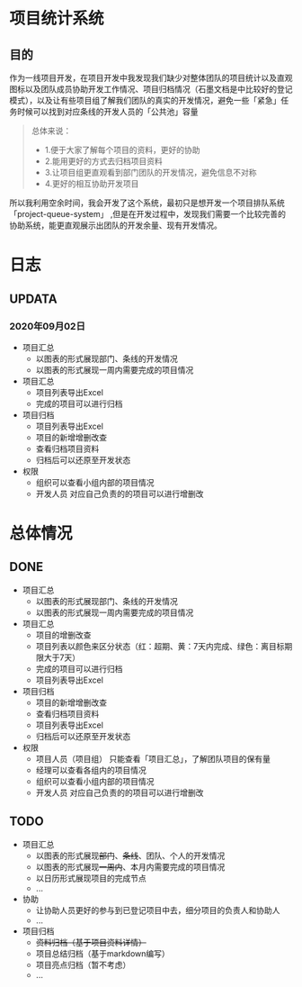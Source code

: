# 项目统计系统

## 目的

作为一线项目开发，在项目开发中我发现我们缺少对整体团队的项目统计以及直观图标以及团队成员协助开发工作情况、项目归档情况（石墨文档是中比较好的登记模式），以及让有些项目组了解我们团队的真实的开发情况，避免一些「紧急」任务时候可以找到对应条线的开发人员的「公共池」容量
 
> 总体来说：
> - 1.便于大家了解每个项目的资料，更好的协助
> - 2.能用更好的方式去归档项目资料
> - 3.让项目组更直观看到部门团队的开发情况，避免信息不对称
> - 4.更好的相互协助开发项目

所以我利用空余时间，我会开发了这个系统，最初只是想开发一个项目排队系统 「project-queue-system」 ,但是在开发过程中，发现我们需要一个比较完善的协助系统，能更直观展示出团队的开发余量、现有开发情况。

# 日志

## UPDATA 

### 2020年09月02日

- 项目汇总
  - 以图表的形式展现部门、条线的开发情况
  - 以图表的形式展现一周内需要完成的项目情况
- 项目汇总
  - 项目列表导出Excel
  - 完成的项目可以进行归档
- 项目归档
  - 项目列表导出Excel
  - 项目的新增增删改查
  - 查看归档项目资料
  - 归档后可以还原至开发状态
- 权限
  - 组织可以查看小组内部的项目情况
  - 开发人员 对应自己负责的的项目可以进行增删改

# 总体情况

## DONE
- 项目汇总
  - 以图表的形式展现部门、条线的开发情况
  - 以图表的形式展现一周内需要完成的项目情况
- 项目汇总
  - 项目的增删改查
  - 项目列表以颜色来区分状态（红：超期、黄：7天内完成、绿色：离目标期限大于7天）
  - 完成的项目可以进行归档
  - 项目列表导出Excel
- 项目归档
  - 项目的新增增删改查
  - 查看归档项目资料
  - 项目列表导出Excel
  - 归档后可以还原至开发状态
- 权限
  - 项目人员（项目组） 只能查看「项目汇总」，了解团队项目的保有量
  - 经理可以查看各组内的项目情况
  - 组织可以查看小组内部的项目情况
  - 开发人员 对应自己负责的的项目可以进行增删改

## TODO

- 项目汇总
  - 以图表的形式展现~~部门~~、~~条线~~、团队、个人的开发情况
  - 以图表的形式展现~~一周内~~、本月内需要完成的项目情况
  - 以日历形式展现项目的完成节点
  - ...
- 协助
  - 让协助人员更好的参与到已登记项目中去，细分项目的负责人和协助人
  - ...
- 项目归档
  - ~~资料归档（基于项目资料详情）~~
  - 项目总结归档（基于markdown编写）
  - 项目亮点归档（暂不考虑）
  - ...